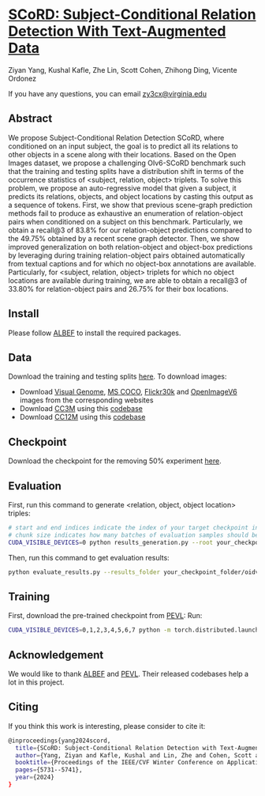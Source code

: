 # [SCoRD: Subject-Conditional Relation Detection With Text-Augmented Data](https://openaccess.thecvf.com/content/WACV2024/html/Yang_SCoRD_Subject-Conditional_Relation_Detection_With_Text-Augmented_Data_WACV_2024_paper.html)
Ziyan Yang, Kushal Kafle, Zhe Lin, Scott Cohen, Zhihong Ding, Vicente Ordonez


If you have any questions, you can email zy3cx@virginia.edu

## Abstract
We propose Subject-Conditional Relation Detection SCoRD, where conditioned on an input subject, the goal is to predict all its relations to other objects in a scene along with their locations. Based on the Open Images dataset, we propose a challenging OIv6-SCoRD benchmark such that the training and testing splits have a distribution shift in terms of the occurrence statistics of <subject, relation, object> triplets. To solve this problem, we propose an auto-regressive model that given a subject, it predicts its relations, objects, and object locations by casting this output as a sequence of tokens. First, we show that previous scene-graph prediction methods fail to produce as exhaustive an enumeration of relation-object pairs when conditioned on a subject on this benchmark. Particularly, we obtain a recall@3 of 83.8% for our relation-object predictions compared to the 49.75% obtained by a recent scene graph detector. Then, we show improved generalization on both relation-object and object-box predictions by leveraging during training relation-object pairs obtained automatically from textual captions and for which no object-box annotations are available. Particularly, for <subject, relation, object> triplets for which no object locations are available during training, we are able to obtain a recall@3 of 33.80% for relation-object pairs and 26.75% for their box locations.

## Install

Please follow [ALBEF](https://github.com/salesforce/ALBEF) to install the required packages. 

## Data
Download the training and testing splits [here](https://drive.google.com/drive/folders/19Bk1mhaXvW8bAeMgmHvg7X3ZTAmZOwd0?usp=sharing). 
To download images:
- Download [Visual Genome](https://homes.cs.washington.edu/~ranjay/visualgenome/api.html), [MS COCO](https://cocodataset.org/#download), [Flickr30k](https://bryanplummer.com/Flickr30kEntities/) and [OpenImageV6](https://storage.googleapis.com/openimages/web/download.html) images from the corresponding websites
- Download [CC3M](https://ai.google.com/research/ConceptualCaptions/) using this [codebase](https://github.com/igorbrigadir/DownloadConceptualCaptions)
- Download [CC12M](https://github.com/google-research-datasets/conceptual-12m) using this [codebase](https://github.com/rom1504/img2dataset?tab=readme-ov-file)

## Checkpoint
Download the checkpoint for the removing 50% experiment [here](https://drive.google.com/drive/folders/1vuH6NiGLO-MYlgEdYPEkYEsbTt0iw4xA?usp=sharing).

## Evaluation 
First, run this command to generate <relation, object, object location> triples: 
```bash
# start and end indices indicate the index of your target checkpoint in the checkpoint folder. If you only have one checkpoint in the folder, the start flag should be 0 and the end flag should be 1
# chunk size indicates how many batches of evaluation samples should be processed
CUDA_VISIBLE_DEVICES=0 python results_generation.py --root your_checkpoint_folder --start 0 --end 1 --chunk 0 --num_seq 3 --num_beams 5 --chunk_size 100 --round 2
```

Then, run this command to get evaluation results:
```bash
python evaluate_results.py --results_folder your_checkpoint_folder/oidv6_results/  --report_unseen True --topk 3
```
## Training
First, download the pre-trained checkpoint from [PEVL](https://thunlp.oss-cn-qingdao.aliyuncs.com/pevl_pretrain.pth):
Run:
```bash
CUDA_VISIBLE_DEVICES=0,1,2,3,4,5,6,7 python -m torch.distributed.launch --nproc_per_node=8 --master_port=12888 --use_env run_relation_train.py --config configs/relation_grounding.yaml --output_dir your_checkpoint_folder --checkpoint pevl_pretrain.pth
```

## Acknowledgement

We would like to thank [ALBEF](https://github.com/salesforce/ALBEF) and [PEVL](https://github.com/thunlp/PEVL/tree/main). Their released codebases help a lot in this project.

## Citing

If you think this work is interesting, please consider to cite it:
```bash
@inproceedings{yang2024scord,
  title={SCoRD: Subject-Conditional Relation Detection with Text-Augmented Data},
  author={Yang, Ziyan and Kafle, Kushal and Lin, Zhe and Cohen, Scott and Ding, Zhihong and Ordonez, Vicente},
  booktitle={Proceedings of the IEEE/CVF Winter Conference on Applications of Computer Vision},
  pages={5731--5741},
  year={2024}
}
```